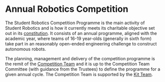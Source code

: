 # Annual Robotics Competition

The Student Robotics Competition Programme is the main activity of Student Robotics and is how it currently meets its charitable objective set out in its [constitution](https://github.com/srobo/ops-manual/tree/d76377192d4c94c4bd4298f0f3954f5d342af24b/resources/constitution.pdf). It consists of an annual programme, aligned with the academic year, where teams of 16-19 year-olds \(generally in sixth form\) take part in an reasonably open-ended engineering challenge to construct autonomous robots.

The planning, management and delivery of the competition programme is the remit of the [Competition Team](competition-team.md)  and it is up to the Competition Team Committee \(with guidance from the Trustees\) to define the programme for a given annual cycle. The Competition  Team is supported by the [Kit Team](kit-team.md). 

